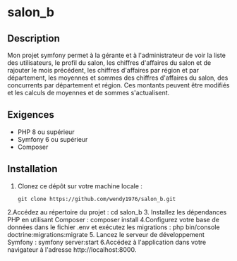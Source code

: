 # salon_b

## Description
Mon projet symfony permet à la gérante et à l'administrateur de voir la liste des utilisateurs, le profil du salon, les chiffres d'affaires du salon
et de rajouter le mois précédent, les chiffres d'affaires par région et par département, les moyennes et sommes des chiffres d'affaires du salon, des concurrents
par département et région. Ces montants peuvent être modifiés et les calculs de moyennes et de sommes s'actualisent.

## Exigences
- PHP 8 ou supérieur
- Symfony 6 ou supérieur
- Composer

## Installation
1. Clonez ce dépôt sur votre machine locale :
   ```shell
   git clone https://github.com/wendy1976/salon_b.git
2.Accédez au répertoire du projet :
  cd salon_b
3. Installez les dépendances PHP en utilisant Composer :
  composer install
4.Configurez votre base de données dans le fichier .env et exécutez les migrations :
  php bin/console doctrine:migrations:migrate
5. Lancez le serveur de développement Symfony :
  symfony server:start
6.Accédez à l'application dans votre navigateur à l'adresse http://localhost:8000.  
  
